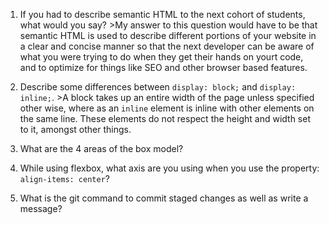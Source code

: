 1. If you had to describe semantic HTML to the next cohort of students, what would you say?     >My answer to this question would have to be that semantic HTML is used to describe different portions of your website in a clear and concise manner so that the next developer can be aware of what you were trying to do when they get their hands on yourt code, and to optimize for things like SEO and other browser based features.

2. Describe some differences between ```display: block;``` and ```display: inline;```.  >A block takes up an entire width of the page unless specified other wise, where as an `inline` element is inline with other elements on the same line. These elements do not respect the height and width set to it, amongst other things. 

3. What are the 4 areas of the box model?

4. While using flexbox, what axis are you using when you use the property: ```align-items: center```?

5. What is the git command to commit staged changes as well as write a message? 